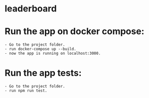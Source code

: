 # leaderboard

# Run the app on docker compose:
    - Go to the project folder.
    - run docker-compose up --build.
    - now the app is running on localhost:3000.

# Run the app tests:
    - Go to the project folder.
    - run npm run test.

